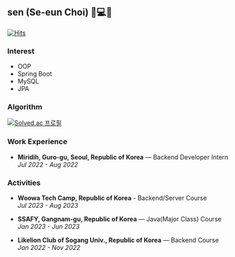 
## sen (Se-eun Choi) 👩💻🔥

[![Hits](https://hits.seeyoufarm.com/api/count/incr/badge.svg?url=https%3A%2F%2Fgithub.com%2Fdahyen0o&count_bg=%233FBFB9&title_bg=%23555555&icon=&icon_color=%23E7E7E7&title=hits&edge_flat=true)](https://hits.seeyoufarm.com)

### Interest

- OOP
- Spring Boot
- MySQL
- JPA
  
### Algorithm

[![Solved.ac 프로필](http://mazassumnida.wtf/api/generate_badge?boj=seeunchoi99)](https://solved.ac/seeunchoi99)  

### Work Experience

- **Miridih,  Guro-gu, Seoul, Republic of Korea** — Backend Developer Intern <br/>
*Jul 2022 - Aug 2022*

### Activities

- **Woowa Tech Camp, Republic of Korea** - Backend/Server Course <br/>
*Jul 2023 - Aug 2023*

- **SSAFY, Gangnam-gu, Republic of Korea** — Java(Major Class) Course <br/>
*Jan 2023 - Jun 2023*

- **Likelion Club of Sogang Univ., Republic of Korea** — Backend Course <br/>
*Jan 2022 - Nov 2022*



